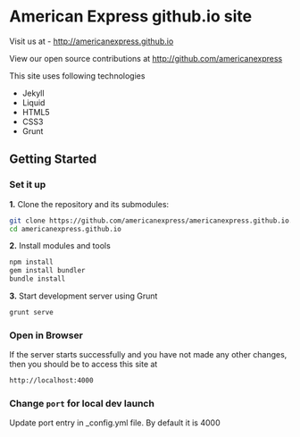 # American Express github.io site

Visit us at - http://americanexpress.github.io

View our open source contributions at http://github.com/americanexpress

This site uses following technologies
* Jekyll 
* Liquid
* HTML5
* CSS3
* Grunt


## Getting Started

### Set it up


**1\.** Clone the repository and its submodules:

```bash
git clone https://github.com/americanexpress/americanexpress.github.io.git
cd americanexpress.github.io
```

**2\.** Install modules and tools

```bash
npm install
gem install bundler
bundle install
```
**3\.** Start development server using Grunt

```bash
grunt serve
```

### Open in Browser
If the server starts successfully and you have not made any other changes, then you should be to access this site at 

```bash
http://localhost:4000
```

### Change ``` port ``` for local dev launch

Update port entry in _config.yml file. By default it is 4000

